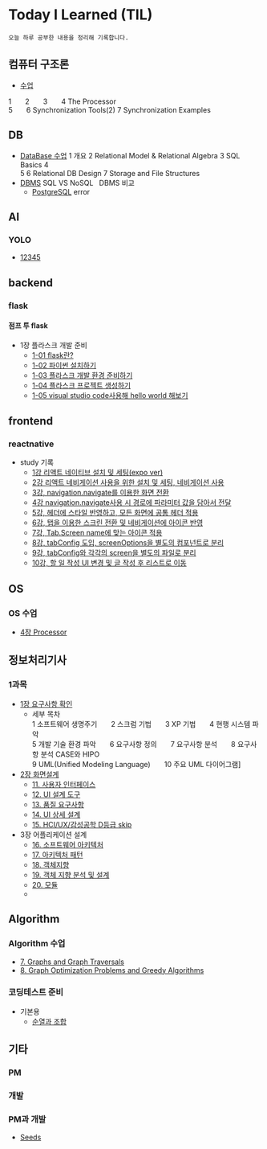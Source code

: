 # Today I Learned (TIL)
```
오늘 하루 공부한 내용을 정리해 기록합니다.
```
## 컴퓨터 구조론
- [수업](https://github.com/seonyong-kim/TIL/tree/main/%EC%BB%B4%ED%93%A8%ED%84%B0%20%EA%B5%AC%EC%A1%B0%EB%A1%A0/%EC%88%98%EC%97%85)<br>

1 &nbsp; &nbsp; &nbsp; 2 &nbsp; &nbsp; &nbsp; 3 &nbsp; &nbsp; &nbsp; 4 The Processor &nbsp; &nbsp; &nbsp; <br>
5 &nbsp; &nbsp; &nbsp; 6 Synchronization Tools(2) 7 Synchronization Examples

## DB
- [DataBase 수업](https://github.com/seonyong-kim/TIL/tree/main/DataBase/DataBaseClass)
1 개요 2 Relational Model & Relational Algebra 3 SQL Basics 4 <br>
5 6 Relational DB Design 7 Storage and File Structures
- [DBMS](https://github.com/seonyong-kim/TIL/tree/main/DataBase/DBMS)
SQL VS NoSQL &nbsp; DBMS 비교
  - [PostgreSQL](https://github.com/seonyong-kim/TIL/tree/main/DataBase/DBMS/PostgreSQL)
    error
## AI
### YOLO
- [12345](https://github.com/seonyong-kim/TIL/blob/main/AI/YOLO/1.md)

## backend
### flask
#### 점프 투 flask
- 1장 플라스크 개발 준비
    - [1-01 flask란?](https://github.com/seonyong-kim/TIL/blob/main/flask/%EC%A0%90%ED%94%84%20%ED%88%AC%20flask/1%EC%9E%A5%20%ED%94%8C%EB%9D%BC%EC%8A%A4%ED%81%AC%20%EA%B0%9C%EB%B0%9C%20%EC%A4%80%EB%B9%84/1-01%20%ED%94%8C%EB%9D%BC%EC%8A%A4%ED%81%AC%EB%9E%80%3F.md)
    - [1-02 파이썬 설치하기](https://github.com/seonyong-kim/TIL/blob/main/flask/%EC%A0%90%ED%94%84%20%ED%88%AC%20flask/1%EC%9E%A5%20%ED%94%8C%EB%9D%BC%EC%8A%A4%ED%81%AC%20%EA%B0%9C%EB%B0%9C%20%EC%A4%80%EB%B9%84/1-02%20%ED%8C%8C%EC%9D%B4%EC%8D%AC%20%EC%84%A4%EC%B9%98%ED%95%98%EA%B8%B0.md)
    - [1-03 플라스크 개발 환경 준비하기](https://github.com/seonyong-kim/TIL/blob/main/flask/%EC%A0%90%ED%94%84%20%ED%88%AC%20flask/1%EC%9E%A5%20%ED%94%8C%EB%9D%BC%EC%8A%A4%ED%81%AC%20%EA%B0%9C%EB%B0%9C%20%EC%A4%80%EB%B9%84/1-03%20%ED%94%8C%EB%9D%BC%EC%8A%A4%ED%81%AC%20%EA%B0%9C%EB%B0%9C%20%ED%99%98%EA%B2%BD%20%EC%A4%80%EB%B9%84%ED%95%98%EA%B8%B0.md)
    - [1-04 플라스크 프로젝트 생성하기](https://github.com/seonyong-kim/TIL/blob/main/flask/%EC%A0%90%ED%94%84%20%ED%88%AC%20flask/1%EC%9E%A5%20%ED%94%8C%EB%9D%BC%EC%8A%A4%ED%81%AC%20%EA%B0%9C%EB%B0%9C%20%EC%A4%80%EB%B9%84/1-04%20%ED%94%8C%EB%9D%BC%EC%8A%A4%ED%81%AC%20%ED%94%84%EB%A1%9C%EC%A0%9D%ED%8A%B8%20%EC%83%9D%EC%84%B1%ED%95%98%EA%B8%B0.md)
    - [1-05 visual studio code사용해 hello world 해보기](https://github.com/seonyong-kim/TIL/blob/main/flask/%EC%A0%90%ED%94%84%20%ED%88%AC%20flask/1%EC%9E%A5%20%ED%94%8C%EB%9D%BC%EC%8A%A4%ED%81%AC%20%EA%B0%9C%EB%B0%9C%20%EC%A4%80%EB%B9%84/1-05%20visual%20studio%20code%EC%82%AC%EC%9A%A9%ED%95%B4%20hello%20world%20%ED%95%B4%EB%B3%B4%EA%B8%B0.md)

## frontend
### reactnative
- study 기록
  - [1강 리액트 네이티브 설치 및 세팅(expo ver)](https://github.com/seonyong-kim/VoV-todo-app/blob/main/study%20%EA%B3%BC%EC%A0%95%20%EA%B8%B0%EB%A1%9D/1%EA%B0%95.md)
  - [2강 리액트 네비게이션 사용을 위한 설치 및 세팅, 네비게이션 사용](https://github.com/seonyong-kim/VoV-todo-app/blob/main/study%20%EA%B3%BC%EC%A0%95%20%EA%B8%B0%EB%A1%9D/2%EA%B0%95.md)
  - [3강, navigation.navigate를 이용한 화면 전환](https://github.com/seonyong-kim/VoV-frontstudy/blob/main/study%EA%B8%B0%EB%A1%9D/3%EA%B0%95.md)
  - [4강 navigation.navigate사용 시 경로에 파라미터 값을 담아서 전달](https://github.com/seonyong-kim/VoV-frontstudy/blob/main/study%EA%B8%B0%EB%A1%9D/4%EA%B0%95%20navigation.navigate%EC%82%AC%EC%9A%A9%20%EC%8B%9C%20%EA%B2%BD%EB%A1%9C%EC%97%90%20%ED%8C%8C%EB%9D%BC%EB%AF%B8%ED%84%B0%20%EA%B0%92%EC%9D%84%20%EB%8B%B4%EC%95%84%EC%84%9C%20%EC%A0%84%EB%8B%AC.md)
  - [5강, 헤더에 스타일 반영하고, 모든 화면에 공통 헤더 적용](https://github.com/seonyong-kim/VoV-frontstudy/blob/main/study%EA%B8%B0%EB%A1%9D/5%EA%B0%95%20%ED%97%A4%EB%8D%94%EC%97%90%20%EC%8A%A4%ED%83%80%EC%9D%BC%20%EB%B0%98%EC%98%81%ED%95%98%EA%B3%A0%2C%20%EB%AA%A8%EB%93%A0%20%ED%99%94%EB%A9%B4%EC%97%90%20%EA%B3%B5%ED%86%B5%20%ED%97%A4%EB%8D%94%20%EC%A0%81%EC%9A%A9.md)
  - [6강, 탭을 이용한 스크린 전환 및 네비게이션에 아이콘 반영](https://github.com/seonyong-kim/VoV-frontstudy/blob/main/study%EA%B8%B0%EB%A1%9D/6%EA%B0%95%2C%20%ED%83%AD%EC%9D%84%20%EC%9D%B4%EC%9A%A9%ED%95%9C%20%EC%8A%A4%ED%81%AC%EB%A6%B0%20%EC%A0%84%ED%99%98%20%EB%B0%8F%20%EB%84%A4%EB%B9%84%EA%B2%8C%EC%9D%B4%EC%85%98%EC%97%90%20%EC%95%84%EC%9D%B4%EC%BD%98%20%EB%B0%98%EC%98%81.md)
  - [7강, Tab.Screen name에 맞는 아이콘 적용](https://github.com/seonyong-kim/VoV-frontstudy/blob/main/study%EA%B8%B0%EB%A1%9D/7%EA%B0%95%2C%20Tab.Screen%20name%EC%97%90%20%EB%A7%9E%EB%8A%94%20%EC%95%84%EC%9D%B4%EC%BD%98%20%EC%A0%81%EC%9A%A9..md)
  - [8강, tabConfig 도입, screenOptions을 별도의 컴포넌트로 분리](https://github.com/seonyong-kim/VoV-frontstudy/blob/main/study%EA%B8%B0%EB%A1%9D/8%EA%B0%95%2C%20tabConfig%20%EB%8F%84%EC%9E%85%2C%20screenOptions%EC%9D%84%20%EB%B3%84%EB%8F%84%EC%9D%98%20%EC%BB%B4%ED%8F%AC%EB%84%8C%ED%8A%B8%EB%A1%9C%20%EB%B6%84%EB%A6%AC.md)
  - [9강, tabConfig와 각각의 screen을 별도의 파일로 분리](https://github.com/seonyong-kim/VoV-frontstudy/blob/main/study%EA%B8%B0%EB%A1%9D/9%EA%B0%95%2C%20tabConfig%EC%99%80%20%EA%B0%81%EA%B0%81%EC%9D%98%20screen%EC%9D%84%20%EB%B3%84%EB%8F%84%EC%9D%98%20%ED%8C%8C%EC%9D%BC%EB%A1%9C%20%EB%B6%84%EB%A6%AC.md)
  - [10강, 할 일 작성 UI 변경 및 글 작성 후 리스트로 이동](https://github.com/seonyong-kim/VoV-frontstudy/blob/main/study%EA%B8%B0%EB%A1%9D/10%EA%B0%95%2C%20%ED%95%A0%20%EC%9D%BC%20%EC%9E%91%EC%84%B1%20UI%20%EB%B3%80%EA%B2%BD%20%EB%B0%8F%20%EA%B8%80%20%EC%9E%91%EC%84%B1%20%ED%9B%84%20%EB%A6%AC%EC%8A%A4%ED%8A%B8%EB%A1%9C%20%EC%9D%B4%EB%8F%99.md)
## OS
### OS 수업
- [4장 Processor](https://github.com/seonyong-kim/TIL/blob/main/OS/4%EC%9E%A5%20Processor.md)

## 정보처리기사
### 1과목
- [1장 요구사항 확인](https://github.com/seonyong-kim/TIL/tree/main/%EC%A0%95%EB%B3%B4%EC%B2%98%EB%A6%AC%EA%B8%B0%EC%82%AC/1%EA%B3%BC%EB%AA%A9%20%EC%86%8C%ED%94%84%ED%8A%B8%EC%9B%A8%EC%96%B4%20%EC%84%A4%EA%B3%84/1.%20%EC%9A%94%EA%B5%AC%EC%82%AC%ED%95%AD)
  - 세부 목차<br>
    1 소프트웨어 생명주기 &nbsp; &nbsp; &nbsp; 2 스크럼 기법 &nbsp; &nbsp; &nbsp; 3 XP 기법 &nbsp; &nbsp; &nbsp; 4 현행 시스템 파악 &nbsp; &nbsp; &nbsp; <br>
    5 개발 기술 환경 파악 &nbsp; &nbsp; &nbsp; 6 요구사항 정의 &nbsp; &nbsp; &nbsp; 7 요구사항 분석 &nbsp; &nbsp; &nbsp; 8 요구사항 분석 CASE와 HIPO &nbsp; &nbsp; &nbsp; <br>
    9 UML(Unified Modeling Language) &nbsp; &nbsp; &nbsp; 10 주요 UML 다이어그램]
- [2장 화면설계](https://github.com/seonyong-kim/TIL/tree/main/%EC%A0%95%EB%B3%B4%EC%B2%98%EB%A6%AC%EA%B8%B0%EC%82%AC/1%EA%B3%BC%EB%AA%A9%20%EC%86%8C%ED%94%84%ED%8A%B8%EC%9B%A8%EC%96%B4%20%EC%84%A4%EA%B3%84/2.%20%ED%99%94%EB%A9%B4%EC%84%A4%EA%B3%84)
  - [11. 사용자 인터페이스](https://github.com/seonyong-kim/TIL/blob/main/%EC%A0%95%EB%B3%B4%EC%B2%98%EB%A6%AC%EA%B8%B0%EC%82%AC/1%EA%B3%BC%EB%AA%A9%20%EC%86%8C%ED%94%84%ED%8A%B8%EC%9B%A8%EC%96%B4%20%EC%84%A4%EA%B3%84/2.%20%ED%99%94%EB%A9%B4%EC%84%A4%EA%B3%84/11.%20%EC%82%AC%EC%9A%A9%EC%9E%90%20%EC%9D%B8%ED%84%B0%ED%8E%98%EC%9D%B4%EC%8A%A4.md)
  - [12. UI 설계 도구](https://github.com/seonyong-kim/TIL/blob/main/%EC%A0%95%EB%B3%B4%EC%B2%98%EB%A6%AC%EA%B8%B0%EC%82%AC/1%EA%B3%BC%EB%AA%A9%20%EC%86%8C%ED%94%84%ED%8A%B8%EC%9B%A8%EC%96%B4%20%EC%84%A4%EA%B3%84/2.%20%ED%99%94%EB%A9%B4%EC%84%A4%EA%B3%84/12.%20UI%20%EC%84%A4%EA%B3%84%20%EB%8F%84%EA%B5%AC.md)
  - [13. 품질 요구사항](https://github.com/seonyong-kim/TIL/blob/main/%EC%A0%95%EB%B3%B4%EC%B2%98%EB%A6%AC%EA%B8%B0%EC%82%AC/1%EA%B3%BC%EB%AA%A9%20%EC%86%8C%ED%94%84%ED%8A%B8%EC%9B%A8%EC%96%B4%20%EC%84%A4%EA%B3%84/2.%20%ED%99%94%EB%A9%B4%EC%84%A4%EA%B3%84/13.%20%ED%92%88%EC%A7%88%20%EC%9A%94%EA%B5%AC%EC%82%AC%ED%95%AD.md)
  - [14. UI 상세 설계](https://github.com/seonyong-kim/TIL/blob/main/%EC%A0%95%EB%B3%B4%EC%B2%98%EB%A6%AC%EA%B8%B0%EC%82%AC/1%EA%B3%BC%EB%AA%A9%20%EC%86%8C%ED%94%84%ED%8A%B8%EC%9B%A8%EC%96%B4%20%EC%84%A4%EA%B3%84/2.%20%ED%99%94%EB%A9%B4%EC%84%A4%EA%B3%84/14.%20UI%20%EC%83%81%EC%84%B8%20%EC%84%A4%EA%B3%84.md)
  - [15. HCI/UX/감성공학 D등급 skip]()
- 3장 어플리케이션 설계
  - [16. 소프트웨어 아키텍처](https://github.com/seonyong-kim/TIL/blob/main/%EC%A0%95%EB%B3%B4%EC%B2%98%EB%A6%AC%EA%B8%B0%EC%82%AC/1%EA%B3%BC%EB%AA%A9%20%EC%86%8C%ED%94%84%ED%8A%B8%EC%9B%A8%EC%96%B4%20%EC%84%A4%EA%B3%84/%EC%95%A0%ED%94%8C%EB%A6%AC%EC%BC%80%EC%9D%B4%EC%85%98%20%EC%84%A4%EA%B3%84/16.%20%EC%86%8C%ED%94%84%ED%8A%B8%EC%9B%A8%EC%96%B4%20%EC%95%84%ED%82%A4%ED%85%8D%EC%B2%98.md)
  - [17. 아키텍처 패턴](https://github.com/seonyong-kim/TIL/blob/main/%EC%A0%95%EB%B3%B4%EC%B2%98%EB%A6%AC%EA%B8%B0%EC%82%AC/1%EA%B3%BC%EB%AA%A9%20%EC%86%8C%ED%94%84%ED%8A%B8%EC%9B%A8%EC%96%B4%20%EC%84%A4%EA%B3%84/%EC%95%A0%ED%94%8C%EB%A6%AC%EC%BC%80%EC%9D%B4%EC%85%98%20%EC%84%A4%EA%B3%84/17.%20%EC%95%84%ED%82%A4%ED%85%8D%EC%B2%98%20%ED%8C%A8%ED%84%B4.md)
  - [18. 객체지향](https://github.com/seonyong-kim/TIL/blob/main/%EC%A0%95%EB%B3%B4%EC%B2%98%EB%A6%AC%EA%B8%B0%EC%82%AC/1%EA%B3%BC%EB%AA%A9%20%EC%86%8C%ED%94%84%ED%8A%B8%EC%9B%A8%EC%96%B4%20%EC%84%A4%EA%B3%84/%EC%95%A0%ED%94%8C%EB%A6%AC%EC%BC%80%EC%9D%B4%EC%85%98%20%EC%84%A4%EA%B3%84/18.%20%EA%B0%9D%EC%B2%B4%EC%A7%80%ED%96%A5.md)
  - [19. 객체 지향 분석 및 설계](https://github.com/seonyong-kim/TIL/blob/main/%EC%A0%95%EB%B3%B4%EC%B2%98%EB%A6%AC%EA%B8%B0%EC%82%AC/1%EA%B3%BC%EB%AA%A9%20%EC%86%8C%ED%94%84%ED%8A%B8%EC%9B%A8%EC%96%B4%20%EC%84%A4%EA%B3%84/%EC%95%A0%ED%94%8C%EB%A6%AC%EC%BC%80%EC%9D%B4%EC%85%98%20%EC%84%A4%EA%B3%84/19.%20%EA%B0%9D%EC%B2%B4%EC%A7%80%ED%96%A5%20%EB%B6%84%EC%84%9D%EC%9D%98%20%EA%B0%9C%EB%85%90.md)
  - [20. 모듈]()
  - []()
  
## Algorithm
### Algorithm 수업
- [7. Graphs and Graph Traversals](https://github.com/seonyong-kim/TIL/blob/main/%EC%95%8C%EA%B3%A0%EB%A6%AC%EC%A6%98/%EC%88%98%EC%97%85/7.%20Graphs%20and%20Graph%20Traversals.md)
- [8. Graph Optimization Problems and Greedy Algorithms](https://github.com/seonyong-kim/TIL/blob/main/%EC%95%8C%EA%B3%A0%EB%A6%AC%EC%A6%98/%EC%88%98%EC%97%85/8.%20Graph%20Optimization%20Problems%20and%20%20Greedy%20Algorithms.md)
### 코딩테스트 준비
- 기본용
  - [순열과 조합](https://github.com/seonyong-kim/TIL/blob/main/%EC%95%8C%EA%B3%A0%EB%A6%AC%EC%A6%98/%EA%B8%B0%EB%B3%B8/%EC%88%9C%EC%97%B4%EA%B3%BC%20%EC%A1%B0%ED%95%A9.md)

## 기타
### PM
### 개발
### PM과 개발
- [Seeds](https://github.com/seonyong-kim/PM-/blob/main/PM%EA%B3%BC%20%EA%B0%9C%EB%B0%9C.md)
